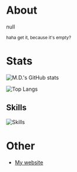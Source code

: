 # About
null

<sup>haha get it, because it's empty?</sup>


# Stats
![M.D.'s GitHub stats](https://github-readme-stats.vercel.app/api?username=WlodekM&show_icons=true&include_all_commits=true)

![Top Langs](https://github-readme-stats.vercel.app/api/top-langs/?username=WlodekM&langs_count=1000&layout=compact)

<!-- ![GitHub Streak](http://github-readme-streak-stats.herokuapp.com?user=WlodekM) -->
## Skills
![Skills](https://skillicons.dev/icons?i=js,nodejs,html,css,bootstrap,svelte,express)

# Other
- [My website](https://wlodekm.github.io/)
